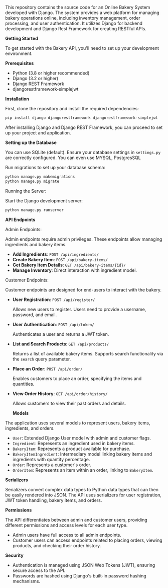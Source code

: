 This repository contains the source code for an Online Bakery System developed with Django. The system provides a web platform for managing bakery operations online, including inventory management, order processing, and user authentication. It utilizes Django for backend development and Django Rest Framework for creating RESTful APIs.

**Getting Started**

To get started with the Bakery API, you'll need to set up your development environment.

**Prerequisites**

- Python (3.8 or higher recommended)
- Django (3.2 or higher)
- Django REST Framework
- djangorestframework-simplejwt

**Installation**

First, clone the repository and install the required dependencies:

```bash
pip install django djangorestframework djangorestframework-simplejwt
```

After installing Django and Django REST Framework, you can proceed to set up your project and application.

**Setting up the Database**

You can use SQLite (default). Ensure your database settings in `settings.py` are correctly configured.
You can even use MYSQL, PostgresSQL

Run migrations to set up your database schema:

```bash
python manage.py makemigrations
python manage.py migrate
```

Running the Server:

Start the Django development server:

```bash
python manage.py runserver
```

**API Endpoints**

Admin Endpoints:

Admin endpoints require admin privileges. These endpoints allow managing ingredients and bakery items.

- **Add Ingredients**: `POST /api/ingredients/`
- **Create Bakery Item**: `POST /api/bakery-items/`
- **Get Bakery Item Details**: `GET /api/bakery-items/{id}/`
- **Manage Inventory**: Direct interaction with ingredient model.

Customer Endpoints:

Customer endpoints are designed for end-users to interact with the bakery.

- **User Registration**: `POST /api/register/`
 
  Allows new users to register. Users need to provide a username, password, and email.

- **User Authentication**: `POST /api/token/`
 
  Authenticates a user and returns a JWT token.

- **List and Search Products**: `GET /api/products/`
 
  Returns a list of available bakery items. Supports search functionality via the `search` query parameter.

- **Place an Order**: `POST /api/order/`
 
  Enables customers to place an order, specifying the items and quantities.

- **View Order History**: `GET /api/order/history/`

  Allows customers to view their past orders and details.


  **Models**

The application uses several models to represent users, bakery items, ingredients, and orders.

- `User`: Extended Django User model with admin and customer flags.
- `Ingredient`: Represents an ingredient used in bakery items.
- `BakeryItem`: Represents a product available for purchase.
- `BakeryItemIngredient`: Intermediary model linking bakery items and ingredients with quantity percentage.
- `Order`: Represents a customer's order.
- `OrderItem`: Represents an item within an order, linking to `BakeryItem`.

**Serializers**

Serializers convert complex data types to Python data types that can then be easily rendered into JSON. The API uses serializers for user registration, JWT token handling, bakery items, and orders.

**Permissions**

The API differentiates between admin and customer users, providing different permissions and access levels for each user type.

- Admin users have full access to all admin endpoints.
- Customer users can access endpoints related to placing orders, viewing products, and checking their order history.


**Security**

- Authentication is managed using JSON Web Tokens (JWT), ensuring secure access to the API.
- Passwords are hashed using Django's built-in password hashing mechanisms.
